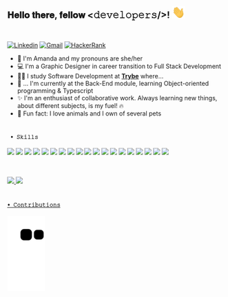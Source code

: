 <div align="left">
<h2> 𝐇𝐞𝐥𝐥𝐨 𝐭𝐡𝐞𝐫𝐞, 𝐟𝐞𝐥𝐥𝐨𝐰 <𝚍𝚎𝚟𝚎𝚕𝚘𝚙𝚎𝚛𝚜/>! <img src="https://github.com/ABSphreak/ABSphreak/blob/master/gifs/Hi.gif" width="30px"></h2>
</div><br>

[![Linkedin](https://img.shields.io/badge/-LinkedIn-blue?style=flat&logo=Linkedin&logoColor=white)](https://www.linkedin.com/in/amzotelli)
[![Gmail](https://img.shields.io/badge/-Gmail-c14438?style=flat&logo=Gmail&logoColor=white)](mailto:amzotelli@gmail.com)
[![HackerRank](https://img.shields.io/badge/-HackerRank-forestgreen?style=flat&logo=hackerrank&logoColor=white)](https://www.hackerrank.com/amzotelli)

- 🧚 I'm Amanda and my pronouns are she/her<br>
- 💻 I'm a Graphic Designer in career transition to Full Stack Development<br>
- 👩‍🎓 I study Software Development at <a href="https://github.com/betrybe"><b>Trybe</b></a> where...</br> 
- 🔡 ... I'm currently at the Back-End module, learning Object-oriented programming & Typescript<br>
- ✨ I'm an enthusiast of collaborative work. Always learning new things, about different subjects, is my fuel! 🔥<br>
- 🐶 Fun fact: I love animals and I own of several pets <br><br>

#### ``` • 𝚂𝚔𝚒𝚕𝚕𝚜```

<img src="https://cdn.jsdelivr.net/gh/devicons/devicon/icons/vscode/vscode-original.svg" width="45" /> <img src="https://cdn.jsdelivr.net/gh/devicons/devicon/icons/linux/linux-original.svg" width="50"/> <img src="https://cdn.jsdelivr.net/gh/devicons/devicon/icons/git/git-original.svg" width="50" /> <img src="https://cdn.jsdelivr.net/gh/devicons/devicon/icons/html5/html5-plain-wordmark.svg" width="50" /> <img src="https://cdn.jsdelivr.net/gh/devicons/devicon/icons/css3/css3-plain-wordmark.svg" width="50"/> <img src="https://cdn.jsdelivr.net/gh/devicons/devicon/icons/javascript/javascript-original.svg" width="43"/> <img src="https://cdn.jsdelivr.net/gh/devicons/devicon/icons/jest/jest-plain.svg" width="43"/> <img src="https://cdn.jsdelivr.net/gh/devicons/devicon/icons/react/react-original-wordmark.svg" width="50" /> <img src="https://cdn.jsdelivr.net/gh/devicons/devicon/icons/redux/redux-original.svg" width="50" /> <img src="https://cdn.jsdelivr.net/gh/devicons/devicon/icons/bootstrap/bootstrap-plain-wordmark.svg" width="50" /> <img src="https://cdn.jsdelivr.net/gh/devicons/devicon/icons/docker/docker-plain-wordmark.svg" width="48"/> <img src="https://cdn.jsdelivr.net/gh/devicons/devicon/icons/mysql/mysql-original.svg" width="50"/> <img src="https://cdn.jsdelivr.net/gh/devicons/devicon/icons/nodejs/nodejs-original.svg" width="45"/> <img src="https://cdn.jsdelivr.net/gh/devicons/devicon/icons/express/express-original.svg" width="50"/> <img src="https://cdn.jsdelivr.net/gh/devicons/devicon/icons/npm/npm-original-wordmark.svg" width="45" /> <img src="https://cdn.jsdelivr.net/gh/devicons/devicon/icons/mocha/mocha-plain.svg" width="45"/> <img src="https://cdn.jsdelivr.net/gh/devicons/devicon/icons/sequelize/sequelize-plain.svg" width="50" /> <img src="https://cdn.jsdelivr.net/gh/devicons/devicon/icons/heroku/heroku-plain-wordmark.svg" width="50" /> <img src="https://cdn.jsdelivr.net/gh/devicons/devicon/icons/typescript/typescript-original.svg" width="42" />

<div align="left"><br><br>
<a href="https://github.com/amzotelli">
<img height="150" src="https://github-readme-stats.vercel.app/api?username=amzotelli&show_icons=true&theme=tokyonight&border_radius=10&hide_border=true&hide=issues&count_private=true" />    
<img height="150" src="https://github-readme-stats.vercel.app/api/top-langs/?username=amzotelli&layout=compact&langs_count=6&theme=tokyonight&border_radius=10&hide_border=true"/>
</div>
  <br>
 
  #### ``` • 𝙲𝚘𝚗𝚝𝚛𝚒𝚋𝚞𝚝𝚒𝚘𝚗𝚜 ```
 <img src="https://github.com/amzotelli/amzotelli/blob/output/github-contribution-grid-snake.svg" height="175" />
